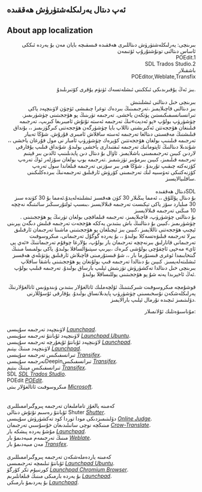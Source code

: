 ## ئەپ دىتال يەرلىكلەشتۈرۈش ھەققىدە 
## About app localization

<p align="right">
  بىرىنچى: يەرلىكلەشتۈرۈش دىتاللىرى ھەققىدە قىسقىچە بايان
مەن بۇ يەردە ئىككى ئاساس دىتالنى تونۇشتۇرۇپ ئۆتىمەن<br>
POEdit.1<br>
SDL Trados Studio.2<br>
باشقىلار<br>
POEditor,Weblate,Transfix<br>
<br>
بىز ئەڭ يۇقىرىدىكى ئىككىنى ئىشلەتسەك ئۈنۈم يۇقرى كۆتىرىلىدۇ.
<br><br>
بىرىنچى خىل دىتالنى ئىشلىتىش<br>
بىز دىتالنى قاچىلايمىز ،تەرجىمىنىڭ بىردەك توغرا چىقىشى ئۈچۈن لاۋىنچپەد  ياكى تىرانسىانسىفىكىستىن پۈتكەن ياخشى. تەرجىمە تۈرىنىڭ پو ھۆججىتىنى چۈشۈرىمىز.
چۈشۈرۈپ بولۇپ «پو ئەدېت»نىڭ تەرجىمە ئەستە تۇتۇش ئامبىرىغا كىرىپ، تەرجىمە قىلىنغان ھۆججەتتن ئەكىرىشنى تاللاپ بايا چۈشۈرگەن ھۆججەتنى كىرگۈزىمىز ،، بۇنداق قىلىشنىڭ مەقسىتى دىتالغا تەرجىمە ئەستە ساقلاش ئامبىرى قۇرۇش. شۇڭا تەييار تەرجىمە قىلىنىپ بولغان ھۆججەتتىن كۆپرەك چۈشۈرۈپ ئامبار نى مول قۇرغان ياخشى ،، شۇندىلا دىتالنىڭ ئاپتوماتىك تەرجىمە ئىقتىدارى ياخشى بولىدۇ.
شۇنداق قىلىپ يۇقارقى لاردىن كىيىن تەرجىمىمىنى باشلايمىز. ئاۋال بۇ دىتال دىن پايدىلىنىپ ئالدىن بىر قېتىم تەرجىمە قىلىمىز، كىيىن بىرمۇبىر تۈزىتىمىز .تەرجىمە بوپ بولغان سۆزلەر ئوڭ تەرەپ كۆزنەكتە چىقىپ تۇرىدۇ . شۇڭا ھەر بىر سۆزنى تەرجىمە قىلغاندا سول تەرەپ كۆزنەكتىكى تەۋسىيە لىك تەرجىمىنى كۆرۈش ئارقىلىق تەرجىمەنىڭ بىردەكلىكىنى ساقلىيالايسىز.
<br><br>
دىتال ھەققىدەSDL<br>
بۇ دىتال پۇللۇق ،، ئەمما يىڭىلار 30 كۈن ھەقسىز ئىشلىتەلەيدۇ.ئەمما بۇ 30 كۈندە سىز 30 مىليارد سۆز ياكى تېكىست تەرجىمە قىلالايسىز ،بىسىپ ئولتۇرسىڭىز سائىتىگە نەچچە 10 مىڭنى تەرجىمە قىلالايسىز<br>.
بۇ دىتالنى چۈشۈرۈپ، قاچىلايمىز،
تەرجىمە قىلماقچى بولغان تۈرنىڭ پو ھۆججىتىنى چۈشۈرىمىز ،كىيىن بۇ دىتالنىڭ باش بىتىدىن يەككە ھۆججەت تەرجىمە قىلىش دىگەن يېرىنى ئېچىپ ھۆججەتنى تاللايمىز ،كىيىن بىز ئېچىلغان پو ھۆججىتىنى ماشىنا تەرجىمان ئارقىلىق بىرلا تەرجىمە قىلىۋەتسەكلا بولىدۇ ،، بۇ يەردە گوگۇل تەرجىمانى، مىكروسوفىت تەرجىمانى قاتارلىق بىرنەچچە تەرجىمان بار بولۇپ، بۇلارغا چوقۇم تەرجىماننىڭ «ئەي پى ئاي» مەخپى ئاچقۇچى بولۇشى كىرەك ،بېرىپ
 سېتىۋالساقلا بولىدۇ. ياكى بولمىسا مىنىڭ گىتخابىمدا ئوغرى قىستۇرما بار ،، شۇ قىستۇرمىنى قاچىلاش ئارقىلىق پۈتۈنلەي ھەقسىز ئىشلىتەلەيسىز.
كىيىن بۇ دىتالدا تەرجىمە قىپ بولۇنغان پو ھۆججىتىنى باشقا ساقلاپ بىرىنچى خىل دىتالدا تەكشۈرۈش تۈزىتىش ئېلىپ بارساق بولىدۇ.
تەرجىمە قىلىپ بولۇپ ئەڭ ئاخېرىدا يەنە شۇ پو ھۆججىتىنى  يوللىساقلا بولىدۇ.
<br><br>
قوشۇمچە مىكروسوفىت شىركىتىنىڭ ئۆلچەملىك ئاتالغۇلار بىتىدىن ۋىندوۋىس ئاتالغۇلارنىڭ يەرلىكلەشكەن نۇسخىسىنى چۈشۈرۈپ پايدىلانساق بولىدۇ.
يۇقارقى ئۇسۇللارنى دۆلىتىمىز ئىچىدە نۇرمال ئېلىپ بارالايمىز.
</p>
<p align="right">
 مۇناسىۋەتلىك ئۇلانمىلار:<br><br>

  

لاۋىنچپەد تەرجىمە سۇپىسى *[Launchpad](https://translations.launchpad.net)*.<br>
لاۋىنچپەد ئۇبانتۇ تەرجىمە سۇپىسى *[Launchpad Ubuntu](https://translations.launchpad.net/ubuntu/+translations)*.<br>
لاۋىنچپەد ئۇبانتۇ ئۇيغۇرچە تەرجىمە سۇپىسى *[Launchpad](https://translations.launchpad.net/ubuntu/focal/+lang/ug)*.<br>
لاۋىنچپەد مىنىڭ بېتىم *[Launchpad](https://launchpad.net/~abdusalamstd)*.<br>
تىرانسفىكىس تەرجىمە سۇپىسى *[Transifex](https://www.transifex.com/)*.<br>
تەرجىمە سۇپىسىDeepinتىرانسفىكىس *[Transifex](https://www.transifex.com/linuxdeepin/public/)*.<br>
تىرانسفىكىس مېنىڭ بىتېم *[Transifex](https://www.transifex.com/user/profile/Abdusalam/)*.<br>
SDL *[SDL Trados Studio](https://www.sdl.com/)*.<br>
POEdit *[POEdit](https://poedit.net)*.<br>
مىكروسوفىت ئاتالغۇلار بىتى *[Microsoft](https://www.microsoft.com/en-us/language/Terminology)*.<br>
<br><br>
كەمىنە يالغۇز تاماملىغان تەرجىمە پىروگىراممىللىرى<br>
ئۇبانتۇ رەسىم تۇتۇش دىتالى Shuter *[Shutter](https://translations.launchpad.net/shutter)*.<br>
دۆلىتىمىزدىكى مودا توردا كود تەكشۈرۈش سۇپىسى *[Online Judge](https://github.com/zhblue/hustoj)*.<br>
مىنىڭچە نوچى سانىلىدىغان خۇسۇسىي تەرجىمان *[Crow-Translate](https://github.com/crow-translate/crow-translate)*.<br>
مۇشۇ يەردە پىشكە بار *[Launchpad](https://translations.launchpad.net/~abdusalamstd/+activity)*.<br>
مىنىڭ تەرجىمەم مىيەدىمۇ بار *[Weblate](https://hosted.weblate.org/user/Abdusalam/)*.<br>
مەن مىيەدىمۇ بار *[Transfex](https://www.transifex.com/user/profile/Abdusalam/)*.<br>
<br>
كەمىنە ياردەملەشكەن تەرجىمە پىروگىراممىللىرى<br>
ئۇبانتۇ تىلىمچە تەرجىمىسى *[Launchpad Ubuntu](https://translations.launchpad.net/ubuntu/focal/+lang/ug)*.<br>
كورنىيۇم تكر كۆرگۈ *[Launchpad Chromium Browser](https://translations.launchpad.net/chromium-browser/translations/+lang/ug)*.<br>
بۇ يەردە بارمىكى مىنىڭ قىلغانلىرىم *[Launchpad](https://translations.launchpad.net)*.<br>
بۇ يەردىمۇ بارمىكى *[Launchpad](https://launchpad.net)*.<br>
 </p>
